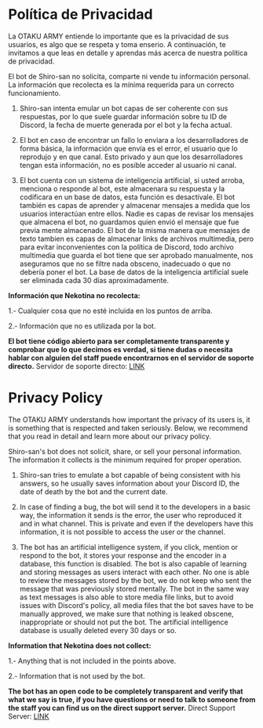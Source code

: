 # Política de Privacidad

La OTAKU ARMY entiende lo importante que es la privacidad de sus usuarios, es algo que se respeta y toma enserio. A continuación, te invitamos a que leas en detalle y aprendas más acerca de nuestra política de privacidad.

El bot de Shiro-san no solicita, comparte ni vende tu información personal. La información que recolecta es la mínima requerida para un correcto funcionamiento.

1. Shiro-san intenta emular un bot capas de ser coherente con sus respuestas, por lo que suele guardar información sobre tu ID de Discord, la fecha de muerte generada por el bot y la fecha actual.

2. El bot en caso de encontrar un fallo lo enviara a los desarrolladores de forma básica, la información que envía es el error, el usuario que lo reprodujo y en que canal. Esto privado y aun que los desarrolladores tengan esta información, no es posible acceder al usuario ni canal.

3. El bot cuenta con un sistema de inteligencia artificial, si usted arroba, menciona o responde al bot, este almacenara su respuesta y la codificara en un base de datos, esta función es desactívale. El bot también es capas de aprender y almacenar mensajes a medida que los usuarios interactúan entre ellos. Nadie es capas de revisar los mensajes que almacena el bot, no guardamos quien envió el mensaje que fue previa mente almacenado. El bot de la misma manera que mensajes de texto tambien es capas de almacenar links de archivos multimedia, pero para evitar inconvenientes con la política de Discord, todo archivo multimedia que guarda el bot tiene que ser aprobado manualmente, nos aseguramos que no se filtre nada obsceno, inadecuado o que no debería poner el bot. La base de datos de la inteligencia artificial suele ser eliminada cada 30 días aproximadamente.

**Información que Nekotina no recolecta:**
 

1.- Cualquier cosa que no esté incluida en los puntos de arriba.

2.- Información que no es utilizada por la bot.

**El bot tiene código abierto para ser completamente transparente y comprobar que lo que decimos es verdad, si tiene dudas o necesita hablar con alguien del staff puede encontrarnos en el servidor de soporte directo.**
Servidor de soporte directo: [LINK](https://discord.gg/BVQ9jAqmsC)

# Privacy Policy

The OTAKU ARMY understands how important the privacy of its users is, it is something that is respected and taken seriously. Below, we recommend that you read in detail and learn more about our privacy policy.

Shiro-san's bot does not solicit, share, or sell your personal information. The information it collects is the minimum required for proper operation.

1. Shiro-san tries to emulate a bot capable of being consistent with his answers, so he usually saves information about your Discord ID, the date of death by the bot and the current date.

2. In case of finding a bug, the bot will send it to the developers in a basic way, the information it sends is the error, the user who reproduced it and in what channel. This is private and even if the developers have this information, it is not possible to access the user or the channel.

3. The bot has an artificial intelligence system, if you click, mention or respond to the bot, it stores your response and the encoder in a database, this function is disabled. The bot is also capable of learning and storing messages as users interact with each other. No one is able to review the messages stored by the bot, we do not keep who sent the message that was previously stored mentally. The bot in the same way as text messages is also able to store media file links, but to avoid issues with Discord's policy, all media files that the bot saves have to be manually approved, we make sure that nothing is leaked obscene, inappropriate or should not put the bot. The artificial intelligence database is usually deleted every 30 days or so.

**Information that Nekotina does not collect:**
 

1.- Anything that is not included in the points above.

2.- Information that is not used by the bot.

**The bot has an open code to be completely transparent and verify that what we say is true, if you have questions or need to talk to someone from the staff you can find us on the direct support server.**
Direct Support Server: [LINK](https://discord.gg/BVQ9jAqmsC)
